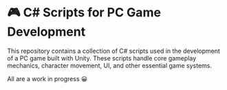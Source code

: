 # 🎮 C# Scripts for PC Game Development

This repository contains a collection of C# scripts used in the development of a PC game built with Unity. These scripts handle core gameplay mechanics, character movement, UI, and other essential game systems.

All are a work in progress 😀

